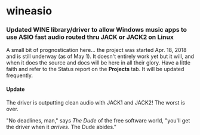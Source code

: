 # wineasio
### Updated WINE library/driver to allow Windows music apps to use ASIO fast audio routed thru JACK or JACK2 on Linux
A small bit of prognostication here... the project was started Apr. 18, 2018 and is still underway (as of May 1).  It doesn't entirely work yet but it will, and when it does the source and docs will be here in all their glory.  Have a little faith and refer to the Status report on the **Projects** tab.  It will be updated frequently.

#### Update
The driver is outputting clean audio with JACK1 and JACK2!  The worst is over.

"No deadlines, man," says _The Dude_ of the free software world, "you'll get the driver when it _arrives_.  The Dude abides."
